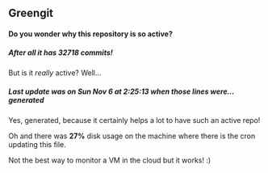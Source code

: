 ## Greengit

#### Do you wonder why this repository is so active?

##### After all it has 32718 commits!

But is it *really* active? Well...

##### Last update was on Sun Nov 6 at 2:25:13 when those lines were... generated

Yes, generated, because it certainly helps a lot to have such an active repo!

Oh and there was **27%** disk usage on the machine
where there is the cron updating this file.

Not the best way to monitor a VM in the cloud but it works! :)
